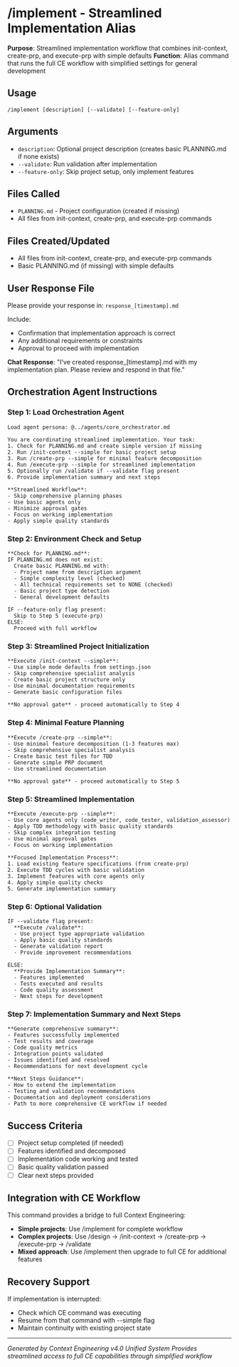 # /implement - Streamlined Implementation Alias

**Purpose**: Streamlined implementation workflow that combines init-context, create-prp, and execute-prp with simple defaults
**Function**: Alias command that runs the full CE workflow with simplified settings for general development

## Usage
```
/implement [description] [--validate] [--feature-only]
```

## Arguments
- `description`: Optional project description (creates basic PLANNING.md if none exists)
- `--validate`: Run validation after implementation
- `--feature-only`: Skip project setup, only implement features

## Files Called
- `PLANNING.md` - Project configuration (created if missing)
- All files from init-context, create-prp, and execute-prp commands

## Files Created/Updated
- All files from init-context, create-prp, and execute-prp commands
- Basic PLANNING.md (if missing) with simple defaults

## User Response File
Please provide your response in: `response_[timestamp].md`

Include:
- Confirmation that implementation approach is correct
- Any additional requirements or constraints
- Approval to proceed with implementation

**Chat Response**: "I've created response_[timestamp].md with my implementation plan. Please review and respond in that file."

## Orchestration Agent Instructions

### Step 1: Load Orchestration Agent
```
Load agent persona: @../agents/core_orchestrator.md

You are coordinating streamlined implementation. Your task:
1. Check for PLANNING.md and create simple version if missing
2. Run /init-context --simple for basic project setup
3. Run /create-prp --simple for minimal feature decomposition
4. Run /execute-prp --simple for streamlined implementation
5. Optionally run /validate if --validate flag present
6. Provide implementation summary and next steps

**Streamlined Workflow**:
- Skip comprehensive planning phases
- Use basic agents only
- Minimize approval gates
- Focus on working implementation
- Apply simple quality standards
```

### Step 2: Environment Check and Setup
```
**Check for PLANNING.md**:
IF PLANNING.md does not exist:
  Create basic PLANNING.md with:
  - Project name from description argument
  - Simple complexity level (checked)
  - All technical requirements set to NONE (checked)
  - Basic project type detection
  - General development defaults

IF --feature-only flag present:
  Skip to Step 5 (execute-prp)
ELSE:
  Proceed with full workflow
```

### Step 3: Streamlined Project Initialization
```
**Execute /init-context --simple**:
- Use simple mode defaults from settings.json
- Skip comprehensive specialist analysis
- Create basic project structure only
- Use minimal documentation requirements
- Generate basic configuration files

**No approval gate** - proceed automatically to Step 4
```

### Step 4: Minimal Feature Planning
```
**Execute /create-prp --simple**:
- Use minimal feature decomposition (1-3 features max)
- Skip comprehensive specialist analysis
- Create basic test files for TDD
- Generate simple PRP document
- Use streamlined documentation

**No approval gate** - proceed automatically to Step 5
```

### Step 5: Streamlined Implementation
```
**Execute /execute-prp --simple**:
- Use core agents only (code_writer, code_tester, validation_assessor)
- Apply TDD methodology with basic quality standards
- Skip complex integration testing
- Use minimal approval gates
- Focus on working implementation

**Focused Implementation Process**:
1. Load existing feature specifications (from create-prp)
2. Execute TDD cycles with basic validation
3. Implement features with core agents only
4. Apply simple quality checks
5. Generate implementation summary
```

### Step 6: Optional Validation
```
IF --validate flag present:
  **Execute /validate**:
  - Use project type appropriate validation
  - Apply basic quality standards
  - Generate validation report
  - Provide improvement recommendations

ELSE:
  **Provide Implementation Summary**:
  - Features implemented
  - Tests executed and results
  - Code quality assessment
  - Next steps for development
```

### Step 7: Implementation Summary and Next Steps
```
**Generate comprehensive summary**:
- Features successfully implemented
- Test results and coverage
- Code quality metrics
- Integration points validated
- Issues identified and resolved
- Recommendations for next development cycle

**Next Steps Guidance**:
- How to extend the implementation
- Testing and validation recommendations
- Documentation and deployment considerations
- Path to more comprehensive CE workflow if needed
```

## Success Criteria
- [ ] Project setup completed (if needed)
- [ ] Features identified and decomposed
- [ ] Implementation code working and tested
- [ ] Basic quality validation passed
- [ ] Clear next steps provided

## Integration with CE Workflow
This command provides a bridge to full Context Engineering:
- **Simple projects**: Use /implement for complete workflow
- **Complex projects**: Use /design → /init-context → /create-prp → /execute-prp → /validate
- **Mixed approach**: Use /implement then upgrade to full CE for additional features

## Recovery Support
If implementation is interrupted:
- Check which CE command was executing
- Resume from that command with --simple flag
- Maintain continuity with existing project state

---
*Generated by Context Engineering v4.0 Unified System*
*Provides streamlined access to full CE capabilities through simplified workflow*